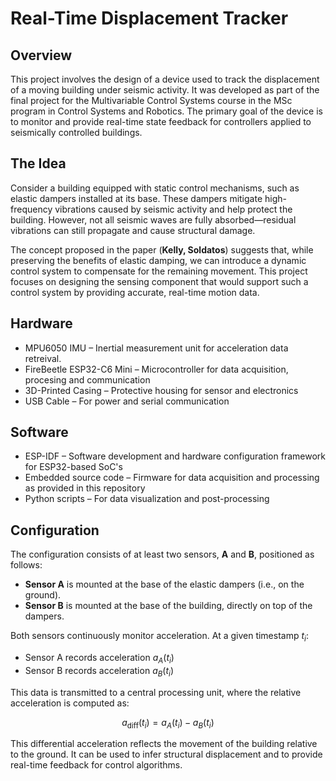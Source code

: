 # Real-Time Displacement Tracker

## Overview 

This project involves the design of a device used to track the displacement of a  moving building under seismic activity. It was developed as part of the final project for the Multivariable Control Systems course in the MSc program in Control Systems and Robotics. The primary goal of the device is to monitor and provide real-time state feedback for controllers applied to seismically controlled buildings.

## The Idea

Consider a building equipped with static control mechanisms, such as elastic dampers installed at its base. These dampers mitigate high-frequency vibrations caused by seismic activity and help protect the building. However, not all seismic waves are fully absorbed—residual vibrations can still propagate and cause structural damage.

The concept proposed in the paper (**Kelly, Soldatos**) suggests that, while preserving the benefits of elastic damping, we can introduce a dynamic control system to compensate for the remaining movement. This project focuses on designing the sensing component that would support such a control system by providing accurate, real-time motion data.

## Hardware

- MPU6050 IMU – Inertial measurement unit for acceleration data retreival.
- FireBeetle ESP32-C6 Mini – Microcontroller for data acquisition, procesing and communication
- 3D-Printed Casing – Protective housing for sensor and electronics
- USB Cable – For power and serial communication

## Software 

- ESP-IDF – Software development and hardware configuration framework for ESP32-based SoC's 
- Embedded source code – Firmware for data acquisition and processing as provided in this repository
- Python scripts – For data visualization and post-processing

## Configuration

The configuration consists of at least two sensors, **A** and **B**, positioned as follows:

* **Sensor A** is mounted at the base of the elastic dampers (i.e., on the ground).
* **Sensor B** is mounted at the base of the building, directly on top of the dampers.

Both sensors continuously monitor acceleration. At a given timestamp $t_i$:

* Sensor A records acceleration $a_A(t_i)$
* Sensor B records acceleration $a_B(t_i)$

This data is transmitted to a central processing unit, where the relative acceleration is computed as:

$$
    a_{\text{diff}}(t_i) = a_A(t_i) - a_B(t_i)
$$

This differential acceleration reflects the movement of the building relative to the ground. It can be used to infer structural displacement and to provide real-time feedback for control algorithms.